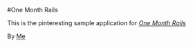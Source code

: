 #One Month Rails

This is the pinteresting sample application for
[*One Month Rails*](http://onemonthrails.com)

By [Me](nowebsite)